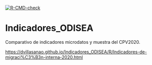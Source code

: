 
<!-- README.md is generated from README.Rmd. Please edit that file -->
<!-- badges: start -->

[![R-CMD-check](https://github.com/r-lib/usethis/actions/workflows/R-CMD-check.yaml/badge.svg)](https://github.com/r-lib/usethis/actions/workflows/R-CMD-check.yaml)

<!-- badges: end -->

# Indicadores_ODISEA

Comparativo de indicadores microdatos y muestra del CPV2020.

<https://dvillasanao.github.io/Indicadores_ODISEA/R/Indicadores-de-migraci%C3%B3n-interna-2020.html>
